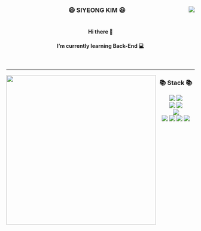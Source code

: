 <!--
**Ksiyeong/Ksiyeong** is a ✨ _special_ ✨ repository because its `README.md` (this file) appears on your GitHub profile.

Here are some ideas to get you started:

- 🔭 I’m currently working on ...
- 🌱 I’m currently learning ...
- 👯 I’m looking to collaborate on ...
- 🤔 I’m looking for help with ...
- 💬 Ask me about ...
- 📫 How to reach me: ...
- 😄 Pronouns: ...
- ⚡ Fun fact: ...
-->
<div align="center">

<a><img align="right" src="https://github-readme-stats.vercel.app/api?username=Ksiyeong&show_icons=true&theme=buefy"/></a>

### 😄 SIYEONG KIM 😆

#

#### Hi there 👋
#### I’m currently learning Back-End 💻
  <br>
  
---
 <img align="left" src="https://github-readme-stats.vercel.app/api/top-langs/?username=Ksiyeong&theme=buefy&layout=compact&langs_count=10" width="400"/>

<div align=center> <h3> 📚 Stack 📚 </h3></div>

<div align=center> 
  <img src="https://img.shields.io/badge/Java-007396?style=for-the-badge&logo=java&logoColor=white"> 
  <img src="https://img.shields.io/badge/Python-3776AB?style=for-the-badge&logo=python&logoColor=white"> 
  <br>

  <img src="https://img.shields.io/badge/Spring-6DB33F?style=for-the-badge&logo=Spring&logoColor=white"> 
  <img src="https://img.shields.io/badge/MySQL-4479A1?style=for-the-badge&logo=mysql&logoColor=white">
  <br>

  <img src="https://img.shields.io/badge/Amazon AWS-232F3E?style=for-the-badge&logo=amazonaws&logoColor=white">
  <br>

  <img src="https://img.shields.io/badge/Git-F05032?style=for-the-badge&logo=git&logoColor=white">
  <img src="https://img.shields.io/badge/GitHub-181717?style=for-the-badge&logo=github&logoColor=white">
  <img src="https://img.shields.io/badge/Slack-4A154B?style=for-the-badge&logo=Slack&logoColor=white">
  <img src="https://img.shields.io/badge/Notion-000000?style=for-the-badge&logo=notion&logoColor=white">
  <br>
</div>

</div>
